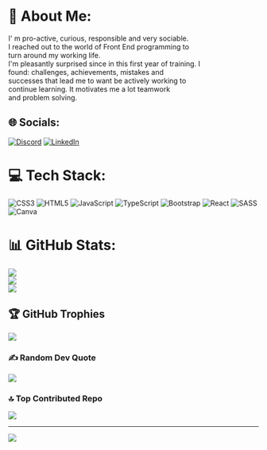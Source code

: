 # 💫 About Me:
I' m pro-active, curious, responsible and very sociable. <br>I reached out to the world of Front End programming to <br>turn around my working life. <br>I'm pleasantly surprised since in this first year of training. I <br>found: challenges, achievements, mistakes and <br>successes that lead me to want be actively working to <br>continue learning. It motivates me a lot teamwork <br>and problem solving.


## 🌐 Socials:
[![Discord](https://img.shields.io/badge/Discord-%237289DA.svg?logo=discord&logoColor=white)](https://discord.gg/Lucila#9573) [![LinkedIn](https://img.shields.io/badge/LinkedIn-%230077B5.svg?logo=linkedin&logoColor=white)](https://linkedin.com/in/https://www.linkedin.com/in/lucila-paiva/) 

# 💻 Tech Stack:
![CSS3](https://img.shields.io/badge/css3-%231572B6.svg?style=for-the-badge&logo=css3&logoColor=white) ![HTML5](https://img.shields.io/badge/html5-%23E34F26.svg?style=for-the-badge&logo=html5&logoColor=white) ![JavaScript](https://img.shields.io/badge/javascript-%23323330.svg?style=for-the-badge&logo=javascript&logoColor=%23F7DF1E) ![TypeScript](https://img.shields.io/badge/typescript-%23007ACC.svg?style=for-the-badge&logo=typescript&logoColor=white) ![Bootstrap](https://img.shields.io/badge/bootstrap-%23563D7C.svg?style=for-the-badge&logo=bootstrap&logoColor=white) ![React](https://img.shields.io/badge/react-%2320232a.svg?style=for-the-badge&logo=react&logoColor=%2361DAFB) ![SASS](https://img.shields.io/badge/SASS-hotpink.svg?style=for-the-badge&logo=SASS&logoColor=white) ![Canva](https://img.shields.io/badge/Canva-%2300C4CC.svg?style=for-the-badge&logo=Canva&logoColor=white)
# 📊 GitHub Stats:
![](https://github-readme-stats.vercel.app/api?username=LucilaPaiva&theme=dark&hide_border=false&include_all_commits=true&count_private=false)<br/>
![](https://github-readme-streak-stats.herokuapp.com/?user=LucilaPaiva&theme=dark&hide_border=false)<br/>
![](https://github-readme-stats.vercel.app/api/top-langs/?username=LucilaPaiva&theme=dark&hide_border=false&include_all_commits=true&count_private=false&layout=compact)

## 🏆 GitHub Trophies
![](https://github-profile-trophy.vercel.app/?username=LucilaPaiva&theme=monokai&no-frame=false&no-bg=false&margin-w=4)

### ✍️ Random Dev Quote
![](https://quotes-github-readme.vercel.app/api?type=vetical&theme=dark)

### 🔝 Top Contributed Repo
![](https://github-contributor-stats.vercel.app/api?username=LucilaPaiva&limit=5&theme=onedark&combine_all_yearly_contributions=true)



---
[![](https://visitcount.itsvg.in/api?id=LucilaPaiva&icon=0&color=0)](https://visitcount.itsvg.in)

<!-- Proudly created with GPRM ( https://gprm.itsvg.in ) -->
